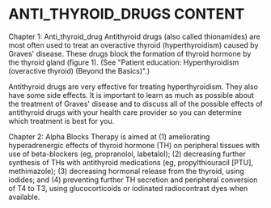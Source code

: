 # ANTI_THYROID_DRUGS CONTENT
Chapter 1: Anti_thyroid_drug
  Antithyroid drugs (also called thionamides) are most often used to treat an overactive thyroid (hyperthyroidism) caused by Graves' disease. These drugs block the formation of thyroid hormone by the thyroid gland (figure 1). (See "Patient education: Hyperthyroidism (overactive thyroid) (Beyond the Basics)".)

Antithyroid drugs are very effective for treating hyperthyroidism. They also have some side effects. It is important to learn as much as possible about the treatment of Graves' disease and to discuss all of the possible effects of antithyroid drugs with your health care provider so you can determine which treatment is best for you.

Chapter 2: Alpha Blocks
Therapy is aimed at (1) ameliorating hyperadrenergic effects of thyroid hormone (TH) on peripheral tissues with use of beta-blockers (eg, propranolol, labetalol); (2) decreasing further synthesis of THs with antithyroid medications (eg, propylthiouracil [PTU], methimazole); (3) decreasing hormonal release from the thyroid, using iodides; and (4) preventing further TH secretion and peripheral conversion of T4 to T3, using glucocorticoids or iodinated radiocontrast dyes when available.

